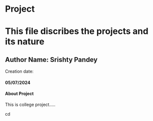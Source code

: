# Project
<h1> This file discribes the projects and its nature</h2>
<h2> Author Name: Srishty Pandey</h2>
Creation date: <h4> 05/07/2024 </h4>
<h4>About Project</h4>
<p>This is college project..... </p>cd 